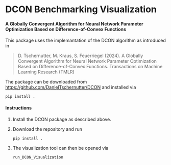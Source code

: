 # DCON Benchmarking Visualization
#### A Globally Convergent Algorithm for Neural Network Parameter Optimization Based on Difference-of-Convex Functions

This package uses the implemantation of the DCON algorithm as introduced in
> D. Tschernutter, M. Kraus, S. Feuerriegel (2024). A Globally Convergent Algorithm for Neural Network Parameter Optimization Based on Difference-of-Convex Functions. Transactions on Machine Learning Research (TMLR)

The package can be downloaded from
https://github.com/DanielTschernutter/DCON
and installed via
```
pip install .
```

#### Instructions

1. Install the DCON package as described above.

2. Download the repository and run
    ```
    pip install .
    ```

3. The visualization tool can then be opened via
    ```
    run_DCON_Visualization
    ```

